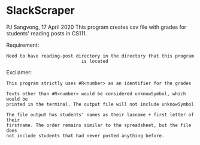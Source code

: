 # SlackScraper
PJ Sangvong, 17 April 2020
This program creates csv file with grades for students' reading posts in CS111.

Requirement:

    Need to have reading-post directory in the directory that this program
                                is located

Excliamer:

    This program strictly uses #R<number> as an identifier for the grades

    Texts other than #R<number> would be considered unknowSymbol, which would be
    printed in the terminal. The output file will not include unknowSymbol

    The file output has students' names as their lasname + first letter of their
    firstname. The order remains similar to the spreadsheet, but the file does
    not include students that had never posted anything before.
